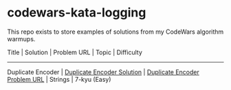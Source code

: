 # codewars-kata-logging
This repo exists to store examples of solutions from my CodeWars algorithm warmups.

Title | Solution | Problem URL | Topic | Difficulty
____________________________________________________

Duplicate Encoder | [Duplicate Encoder Solution](https://github.com/StephenTanksley/codewars-kata-logging/blob/main/7_kyu/duplicate_encoder.py) | [Duplicate Encoder Problem URL](https://www.codewars.com/kata/54b42f9314d9229fd6000d9c/solutions/python) | Strings | 7-kyu (Easy)
